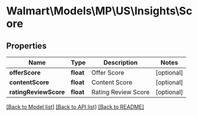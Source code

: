 # Walmart\Models\MP\US\Insights\Score

## Properties

Name | Type | Description | Notes
------------ | ------------- | ------------- | -------------
**offerScore** | **float** | Offer Score | [optional]
**contentScore** | **float** | Content Score | [optional]
**ratingReviewScore** | **float** | Rating Review Score | [optional]


[[Back to Model list]](./) [[Back to API list]](../../../../../README.md#supported-apis) [[Back to README]](../../../../../README.md)
